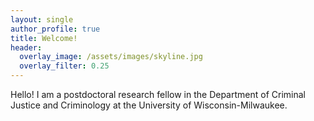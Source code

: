 ```yaml
---
layout: single
author_profile: true
title: Welcome!
header:
  overlay_image: /assets/images/skyline.jpg
  overlay_filter: 0.25
---	
```

Hello! I am a postdoctoral research fellow in the Department of Criminal Justice and Criminology at the University of Wisconsin-Milwaukee. 
  

